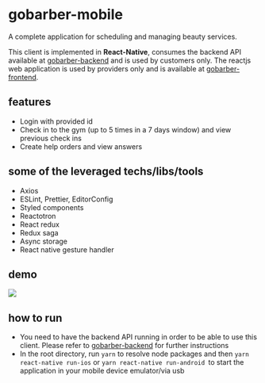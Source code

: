 # gobarber-mobile
A complete application for scheduling and managing beauty services.

This client is implemented in  **React-Native**, consumes the backend API available at [gobarber-backend](https://github.com/jonathasgabriel/gobarber-backend) and is used by customers only. The reactjs web application is used by providers only and is available at [gobarber-frontend](https://github.com/jonathasgabriel/gobarber-frontend).

## features
- Login with provided id
- Check in to the gym (up to 5 times in a 7 days window) and view previous check ins
- Create help orders and view answers

## some of the leveraged techs/libs/tools
- Axios
- ESLint, Prettier, EditorConfig
- Styled components
- Reactotron
- React redux
- Redux saga
- Async storage
- React native gesture handler

##  demo
![](gobarber-mobile.gif)

## how to run

- You need to have the backend API running in order to be able to use this client. Please refer to [gobarber-backend](https://github.com/jonathasgabriel/gobarber-backend) for further instructions
- In the root directory, run `yarn` to resolve node packages and then `yarn react-native run-ios` or `yarn react-native run-android `to start the application in your mobile device emulator/via usb
